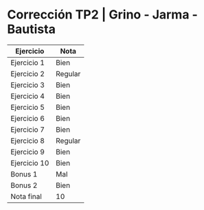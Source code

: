 # Corrección TP2 | Grino - Jarma - Bautista

| Ejercicio    | Nota    |
| ------------ | ------- |
| Ejercicio 1  | Bien    |
| Ejercicio 2  | Regular |
| Ejercicio 3  | Bien    |
| Ejercicio 4  | Bien    |
| Ejercicio 5  | Bien    |
| Ejercicio 6  | Bien    |
| Ejercicio 7  | Bien    |
| Ejercicio 8  | Regular |
| Ejercicio 9  | Bien    |
| Ejercicio 10 | Bien    |
| Bonus 1      | Mal     |
| Bonus 2      | Bien    |
| Nota final   | 10      |
